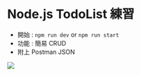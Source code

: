# Node.js TodoList 練習
- 開始 :  ```npm run dev``` or ```npm run start```
- 功能 : 簡易 CRUD
- 附上 Postman JSON

 ![](https://i.imgur.com/8ZcHnlO.png)